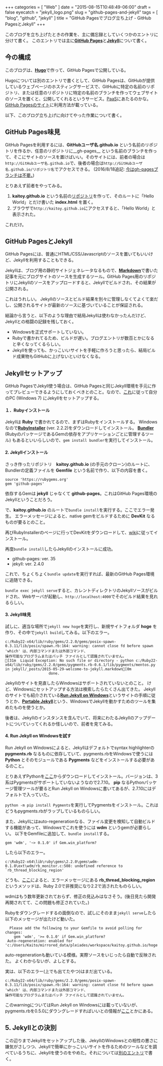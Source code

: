 +++
categories = [ "Web" ]
date = "2015-08-15T10:48:49-06:00"
draft = false
eyecatch = "jekyll_logo.png"
slug = "github-pages-and-jekyll"
tags = [ "blog", "github", "jekyll" ]
title = "GitHub Pagesでブログ立ち上げ - GitHub PagesとJekyll"
+++

このブログを立ち上げたときの作業を、主に備忘録としていくつかのエントリに分けて書く。
このエントリでは主に[__GitHub Pages__](https://pages.github.com/)と[__Jekyll__](http://jekyllrb.com/docs/home/)について書く。

## 今の構成
このブログは、[__Hugo__](https://gohugo.io/)で作って、GitHub Pagesで公開している。

Hugoについては別のエントリで書くとして、GitHub Pagesは、GitHubが提供しているウェブページのホスティングサービスで、GitHubに特定の名前のリポジトリ、または任意のリポジトリに特定の名前のブランチを作ってウェブサイトのソースを置くと、公開してくれるというサービス。[PaaS](https://ja.wikipedia.org/wiki/Platform_as_a_Service)にあたるのかな。
[GitHub Pagesのサイト](https://pages.github.com/)に利用方法が載っている。

以下、このブログ立ち上げに向けてやった作業について書く。

## GitHub Pages味見
GitHub Pagesを利用するには、__GitHubユーザ名.github.io__ という名前のリポジトリを作るか、任意のリポジトリに__gh-pages__ という名前のブランチを作って、そこにサイトのソースを置けばいい。そのサイトには、前者の場合は`http://GitHubユーザ名.github.io`で、後者の場合は`http://GitHubユーザ名.github.io/リポジトリ名`でアクセスできる。
(2016/8/18追記: [今はgh-pagesブランチは不要。](https://tbd.kaitoy.xyz/2016/08/18/simpler-github-pages-publishing/))

とりあえず前者をやってみる。

1. __kaitoy.github.io__ という名前の[リポジトリ](https://github.com/kaitoy/kaitoy.github.io)を作って、そのルートに「Hello World」とだけ書いた __index.html__ を置く。
2. ブラウザで`http://kaitoy.github.io`にアクセスすると、「Hello World」と表示された。

これだけ。

## GitHub PagesとJekyll
GitHub Pagesには、普通にHTML/CSS/Javascriptのソースを置いてもいいけど、Jekyllを利用することもできる。

Jekyllは、ブログ用の静的サイトジェネレータなるもので、[__Markdown__](https://ja.wikipedia.org/wiki/Markdown)で書いた記事を元にブログサイトのソースを生成するツール。GitHub Pages用のリポジトリにJekyllのソースをアップロードすると、Jekyllでビルドされ、その結果が公開される。

これはうれしい。  Jekyllのソースとビルド結果を別々に管理しなくてよくて楽だし、公開されるサイトが最新のソースに基づいていることが保証される。

結論から言うと、以下のような理由で結局Jekyllは使わなかったんだけど、Jekyllとの格闘の記録を残しておく。

* Windowsを正式サポートしていない。
* Rubyで書かれてるため、ビルドが遅い。ブログエントリが数百とかになると辛くなってくるらしい。
* Jekyllを使っても、かっこいいサイトを手軽に作ろうと思ったら、結局ビルド成果物もGitHubに上げないといけなくなる。

## Jekyllセットアップ
GitHub PagesでJekyll使う場合は、GitHub Pagesと同じJekyll環境を手元に作ってプレビューできるようにしておくべきとのこと。なので、[これ](https://help.github.com/articles/using-jekyll-with-pages/)に従って自分のPC (Windows 7) にJekyllをセットアップする。

#### １．Rubyインストール
Jekyllは __Ruby__ で書かれてるので、まずはRubyをインストールする。
Windowsなので[__RubyInstaller__](http://rubyinstaller.org/) (ver. 2.2.2)をダウンロードしてインストール。
[__Bundler__](http://bundler.io/) (RubyのパッケージであるGemの依存をアプリケーションごとに管理するツール) もあるといいらしいので、`gem install bundler`を実行してインストール。

#### 2.  Jekyllインストール
さっき作ったリポジトリ　__kaitoy.github.io__ (の手元のクローン)のルートに、Bundlerの定義ファイルを __Gemfile__ という名前で作り、以下の内容を書く。

```
source 'https://rubygems.org'
gem 'github-pages'
```

依存するGemは __jekyll__ じゃなくて __github-pages__。これはGitHub Pages環境のJekyllということだろう。

で、__kaitoy.github.io__ のルートで`bundle install`を実行する。ここでエラー発生。
エラーメッセージによると、native gemをビルドするために __DevKit__ なるものが要るとのこと。

再びRubyInstallerのページに行ってDevKitをダウンロードして、[wiki](http://github.com/oneclick/rubyinstaller/wiki/Development-Kit)に従ってインストール。

再度`bundle install`したらJekyllのインストールに成功。

* github-pages: ver. 35
* jekyll: ver. 2.4.0

これで、ちょくちょく`bundle update`を実行すれば、最新のGitHub Pages環境に追随できる。

`bundle exec jekyll serve`すると、カレントディレクトリのJekyllソースがビルドされ、Webサーバが起動し、`http://localhost:4000`でそのビルド結果を見れるらしい。

#### 3.  Jekyll味見
試しに、適当な場所で`jekyll new hoge`を実行し、新規サイトフォルダ __hoge__ を作り、その中で`jekyll build`してみる。以下のエラー。

```text
c:/Ruby22-x64/lib/ruby/gems/2.2.0/gems/posix-spawn-0.3.11/lib/posix/spawn.rb:164: warning: cannot close fd before spawn
'which' は、内部コマンドまたは外部コマンド、
操作可能なプログラムまたはバッチ ファイルとして認識されていません。
[31m  Liquid Exception: No such file or directory - python c:/Ruby22-x64/lib/ruby/gems/2.2.0/gems/pygments.rb-0.6.1/lib/pygments/mentos.py in jekyll/_posts/2015-05-29-welcome-to-jekyll.markdown[0m
                    done.
```

Jekyllのサイトを見直したらWindowsはサポートされていないとのこと。
けど、Windowsにセットアップする方法は検索したらたくさん出てきた。
Jekyllのサイトでも紹介されている[__Run Jekyll on Windows__](http://jekyll-windows.juthilo.com/)というサイトの手順に従うとか、[__Portable Jekyll__](https://github.com/madhur/PortableJekyll)という、WindowsでJekyllを動かすためのツールを集めたものを使うとか。

後者は、Jekyllのインスタンスを含んでいて、将来にわたるJekyllのアップデートについていってくれるか怪しいので、前者を見てみる。

#### 4. Run Jekyll on Windowsを試す
Run Jekyll on Windowsによると、Jekyllはデフォルトでsyntax highlighterの __pygments.rb__ なるものに依存していて、pygments.rbをWindowsで使うには __Python__ とそのモジュールである __Pygments__ などをインストールする必要があるのこと。

とりあえずPythonを[ここ](https://www.python.org/downloads/windows/)からダウンロードしてインストール。バージョンは、3系はPygmentsがサポートしていないようなので2.7.10。
__pip__ なるPythonパッケージ管理ツールが要るとRun Jekyll on Windowsに書いてあるが、2.7.10にはデフォルトで入っていた。

`python -m pip install Pygments`を実行してPygmentsをインストール。これはどうもpygments.rbがラップしているものらしい。

また、Jekyllにはauto-regenerationなる、ファイル変更を検知して自動ビルドする機能があって、Windowsでこれを使うには __wdm__ というgemが必要らしい。
以下をGemfileに追加して、`bundle install`する。

```
gem 'wdm', '~> 0.1.0' if Gem.win_platform?
```

したら以下のエラー。

```text
c:\Ruby22-x64\lib\ruby\gems\2.2.0\gems\wdm-0.1.0\ext\wdm/rb_monitor.c:508: undefined reference to `rb_thread_blocking_region'
```

どうも、[ここ](https://github.com/Maher4Ever/wdm/issues/18)によると、エラーメッセージにある __rb_thread_blocking_region__ というメソッドは、Ruby 2.0で非推奨になり2.2で消されたものらしい。

wdmはもう数年更新されておらず、修正の見込みはなさそう。(後日見たら開発再開されてて、この問題も修正されていた。)

Rubyをダウングレードするの面倒なので、試しにそのまま`jekyll serve`したら以下のメッセージが出たけど動いた。

```text
  Please add the following to your Gemfile to avoid polling for changes:
    gem 'wdm', '>= 0.1.0' if Gem.win_platform?
 Auto-regeneration: enabled for 'c:/Users/Kaito/mirrored_data/pleiades/workspace/kaitoy.github.io/hoge'
```

auto-regenerationも動いている模様。実際ソースをいじったら自動で反映された。
よくわからないが、よしとする。

実は、以下のエラー(上でも出てたやつ)はまだ出ている。

```text
c:/Ruby22-x64/lib/ruby/gems/2.2.0/gems/posix-spawn-0.3.11/lib/posix/spawn.rb:164: warning: cannot close fd before spawn
'which' は、内部コマンドまたは外部コマンド、
操作可能なプログラムまたはバッチ ファイルとして認識されていません。
```

このwarningについてはRun Jekyll on Windowsには載っていないが、pygments.rbを0.5.0にダウングレードすればいいとの情報が[ここ](https://github.com/jekyll/jekyll/issues/2052)とかにある。

## 5. Jekyllとの決別
この辺りまでJekyllをセットアップした後、JekyllのWindowsとの相性の悪さに嫌気がさしつつ、Jekyllで簡単にかっこいいサイトを作るためのツールなどを調べているうちに、Jekyllを使うのをやめた。それについては[別のエントリ](https://tbd.kaitoy.xyz/2015/08/25/tools-for-jekyll/)で書く。
